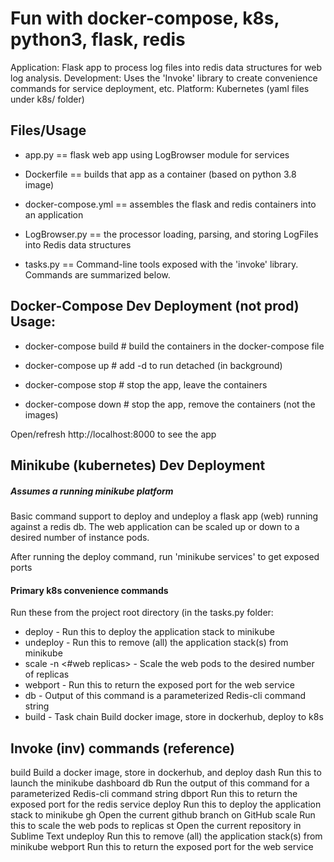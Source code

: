 # Fun with docker-compose, k8s, python3, flask, redis

Application:  Flask app to process log files into redis data structures for web log analysis.
Development:  Uses the 'Invoke' library to create convenience commands for service deployment, etc.
Platform:  Kubernetes (yaml files under k8s/ folder)

## Files/Usage

* app.py == flask web app using LogBrowser module for services

* Dockerfile ==  builds that app as a container (based on python 3.8 image)

* docker-compose.yml == assembles the flask and redis containers into an application

* LogBrowser.py == the processor loading, parsing, and storing LogFiles into Redis data structures

* tasks.py == Command-line tools exposed with the 'invoke' library.  Commands are summarized below.

## Docker-Compose Dev Deployment (not prod) Usage:

* docker-compose build  # build the containers in the docker-compose file

* docker-compose up  # add -d to run detached (in background)

* docker-compose stop  # stop the app, leave the containers

* docker-compose down  # stop the app, remove the containers (not the images)

Open/refresh http://localhost:8000 to see the app

## Minikube (kubernetes) Dev Deployment

##### Assumes a running minikube platform

Basic command support to deploy and undeploy a flask app (web) running against a redis db.  The web application can be scaled up or down to a desired number of instance pods.  

After running the deploy command, run 'minikube services' to get exposed ports

#### Primary k8s convenience commands

Run these from the project root directory (in the tasks.py folder:

*  deploy     - Run this to deploy the application stack to minikube
*  undeploy   - Run this to remove (all) the application stack(s) from minikube
*  scale -n <#web replicas> - Scale the web pods to the desired number of replicas
*  webport    - Run this to return the exposed port for the web service
*  db         - Output of this command is a parameterized Redis-cli command string
*  build      - Task chain Build docker image, store in dockerhub, deploy to k8s

## Invoke (inv) commands (reference)

  build      Build a docker image, store in dockerhub, and deploy
  dash       Run this to launch the minikube dashboard
  db         Run the output of this command for a parameterized Redis-cli command string
  dbport     Run this to return the exposed port for the redis service
  deploy     Run this to deploy the application stack to minikube
  gh         Open the current github branch on GitHub
  scale      Run this to scale the web pods to <num> replicas
  st         Open the current repository in Sublime Text
  undeploy   Run this to remove (all) the application stack(s) from minikube
  webport    Run this to return the exposed port for the web service


